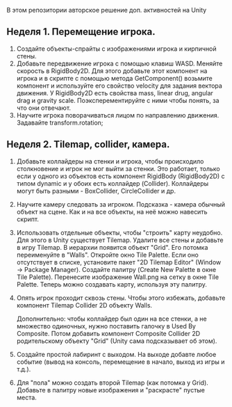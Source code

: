 В этом репозитории авторское решение доп. активностей на Unity

## Неделя 1. Перемещение игрока.

1. Создайте объекты-спрайты с изображениями игрока и кирпичной стены.
2. Добавьте передвижение игрока с помощью клавиш WASD. Меняйте скорость в RigidBody2D.
   Для этого добавьте этот компонент на игрока и в скрипте с помощью метода GetComponent<RigidBody2D>() 
       возьмите компонент и используйте его свойство velocity для задания вектора движения.
   У RigidBody2D есть свойства mass, linear drug, angular drag и gravity scale. 
   Поэксперементируйте с ними чтобы понять, за что они отвечают.
3. Научите игрока поворачиваться лицом по направлению движения. Задавайте transform.rotation;

## Неделя 2. Tilemap, collider, камера.
1. Добавьте коллайдеры на стенки и игрока, чтобы происходило столкновение и игрок не мог выйти за стенки.
   Это работает, только если у одного из объектов есть компонент RigidBody (RigidBody2D) с типом dynamic
       и у обоих есть коллайдер (Collider). Коллайдеры могут быть разными - BoxCollider, CircleCollider и др.
2. Научите камеру следовать за игроком. Подсказка - камера обычный объект на сцене. Как и на все объекты, на неё можно навесить скрипт.
3. Использовать отдельные объекты, чтобы "строить" карту неудобно. Для этого в Unity существует Tilemap.
   Удалите все стены и добавьте в игру Tilemap. В иерархии появится объект "Grid". Его потомка переименуйте в "Walls".
   Откройте окно Tile Palette. Если оно отсутствует в списке, установите пакет "2D Tilemap Editor" (Window -> Package Manager).
   Создайте палитру (Create New Palette в окне Tile Palette).
   Перенесите изображение Wall.png на сетку в окне Tile Palette. Теперь можно создавать карту, используя эту палитру.
4. Опять игрок проходит сквозь стены. Чтобы этого избежать, добавьте компонент Tilemap Collider 2D объекту Walls.

   Дополнительно: чтобы коллайдер был один на все стенки, а не множество одиночных, нужно поставить галочку в Used By Composite.
   Потом добавить компонент Composite Collider 2D родительскому объекту "Grid" (Unity сама подсказывает об этом).
   
5. Создайте простой лабиринт с выходом. На выходе добавте любое событие (вывод на консоль, перемещение в начало, выход из игры и т.д.).
6. Для "пола" можно создать второй Tilemap (как потомка у Grid). Добавьте в палитру новые изображения и "раскрасте" пустые места.